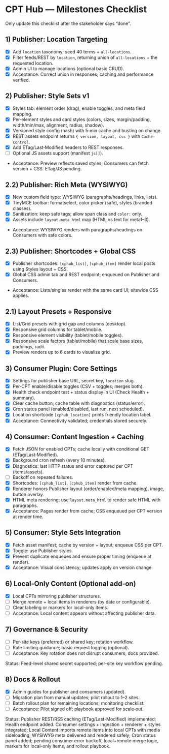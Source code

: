 # CPT Hub — Milestones Checklist

Only update this checklist after the stakeholder says “done”.

## 1) Publisher: Location Targeting
- [x] Add `location` taxonomy; seed 40 terms + `all-locations`.
- [x] Filter feeds/REST by `location`, returning union of `all-locations` + the requested location.
- [x] Admin UI to manage locations (optional basic CRUD).
- [x] Acceptance: Correct union in responses; caching and performance verified.

## 2) Publisher: Style Sets v1
- [x] Styles tab: element order (drag), enable toggles, and meta field mapping.
- [x] Per‑element styles and card styles (colors, sizes, margin/padding, width/min/max, alignment, radius, shadow).
- [x] Versioned style config (hash) with 5‑min cache and busting on change.
- [x] REST assets endpoint returns `{ version, layout, css }` with `Cache-Control`.
- [x] Add ETag/Last‑Modified headers to REST responses.
- [ ] Optional JS assets support (manifest `js[]`).
- Acceptance: Preview reflects saved styles; Consumers can fetch version + CSS. ETag/JS pending.

## 2.2) Publisher: Rich Meta (WYSIWYG)
- [x] New custom field type: WYSIWYG (paragraphs/headings, links, lists).
- [x] TinyMCE toolbar: formatselect, color picker (safe), styles (branded classes).
- [x] Sanitization: keep safe tags; allow span class and `color:` only.
- [x] Assets include `layout.meta_html` map (HTML vs text for meta1–3).
- Acceptance: WYSIWYG renders with paragraphs/headings on Consumers with safe colors.

## 2.3) Publisher: Shortcodes + Global CSS
- [x] Publisher shortcodes: `[cphub_list]`, `[cphub_item]` render local posts using Styles layout + CSS.
- [x] Global CSS admin tab and REST endpoint; enqueued on Publisher and Consumers.
- Acceptance: Lists/singles render with the same card UI; sitewide CSS applies.

## 2.1) Layout Presets + Responsive
- [x] List/Grid presets with grid gap and columns (desktop).
- [x] Responsive grid columns for tablet/mobile.
- [x] Responsive element visibility (tablet/mobile toggles).
- [x] Responsive scale factors (tablet/mobile) that scale base sizes, paddings, radii.
- [x] Preview renders up to 6 cards to visualize grid.

## 3) Consumer Plugin: Core Settings
- [x] Settings for publisher base URL, secret key, `location` slug.
- [x] Per‑CPT enable/disable toggles (CSV + toggles; merges both).
- [x] Health check endpoint test + status display in UI (Check Health + summary).
- [x] Clear cache button; cache table with diagnostics (status/error).
- [x] Cron status panel (enabled/disabled, last run, next scheduled).
- [x] Location shortcode `[cphub_location]` prints friendly location label.
- [x] Acceptance: Connectivity validated; credentials stored securely.

## 4) Consumer: Content Ingestion + Caching
- [x] Fetch JSON for enabled CPTs; cache locally with conditional GET (ETag/Last‑Modified).
- [x] Background cron refresh (every 10 minutes).
- [x] Diagnostics: last HTTP status and error captured per CPT (items/assets).
- [ ] Backoff on repeated failures.
- [x] Shortcodes: `[cphub_list]`, `[cphub_item]` render from cache.
- [x] Renderer honors Publisher layout (order/enabled/meta mapping), image, button overlay.
- [x] HTML meta rendering: use `layout.meta_html` to render safe HTML with paragraphs.
- [x] Acceptance: Pages render from cache; CSS enqueued per CPT version at render time.

## 5) Consumer: Style Sets Integration
- [x] Fetch asset manifest; cache by version + layout; enqueue CSS per CPT.
- [x] Toggle: use Publisher styles.
- [x] Prevent duplicate enqueues and ensure proper timing (enqueue at render).
- [x] Acceptance: Visual consistency; updates apply on version change.

## 6) Local‑Only Content (Optional add‑on)
- [x] Local CPTs mirroring publisher structures.
- [ ] Merge remote + local items in renderers (by date or configurable).
- [ ] Clear labeling or markers for local-only items.
- [ ] Acceptance: Local content appears without affecting publisher data.

## 7) Governance & Security
- [ ] Per‑site keys (preferred) or shared key; rotation workflow.
- [ ] Rate limiting guidance; basic request logging (optional).
- [ ] Acceptance: Key rotation does not disrupt consumers; docs provided.
  
Status: Feed-level shared secret supported; per-site key workflow pending.

## 8) Docs & Rollout
- [x] Admin guides for publisher and consumers (updated).
- [ ] Migration plan from manual updates; pilot rollout to 1–2 sites.
- [ ] Batch rollout plan for remaining locations; monitoring checklist.
- [ ] Acceptance: Pilot signed off; playbook approved for scale‑out.

Status: Publisher REST/RSS caching (ETag/Last-Modified) implemented; Health endpoint added. Consumer settings + ingestion + renderer + styles integrated; Local Content imports remote items into local CPTs with media sideloading; WYSIWYG meta delivered and rendered safely; Cron status panel added; pending consumer error backoff, local+remote merge logic, markers for local-only items, and rollout playbook.
